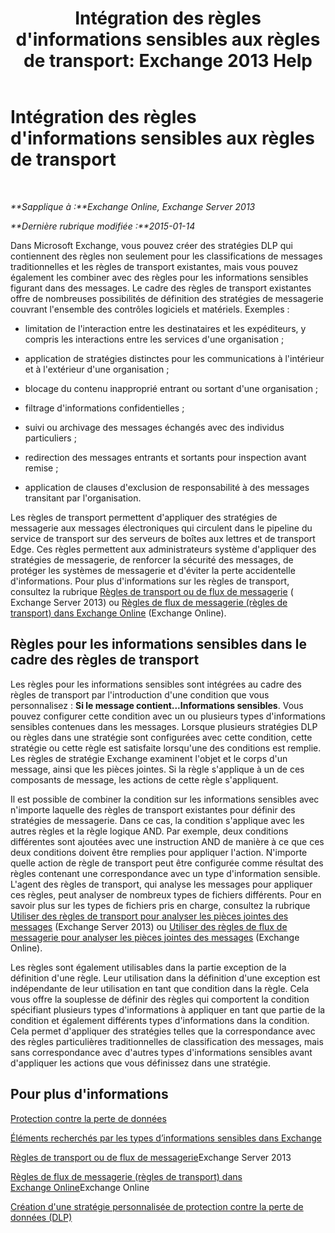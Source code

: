 ﻿---
title: "Intégration des règles d'informations sensibles aux règles de transport: Exchange 2013 Help"
TOCTitle: Intégration des règles d'informations sensibles aux règles de transport
ms:assetid: feb014a7-89dd-4f2d-a06d-52806ce435d4
ms:mtpsurl: https://technet.microsoft.com/fr-fr/library/JJ150583(v=EXCHG.150)
ms:contentKeyID: 50477400
ms.date: 04/24/2018
mtps_version: v=EXCHG.150
ms.translationtype: HT
---

# Intégration des règles d'informations sensibles aux règles de transport

 

_**Sapplique à :**Exchange Online, Exchange Server 2013_

_**Dernière rubrique modifiée :**2015-01-14_

Dans Microsoft Exchange, vous pouvez créer des stratégies DLP qui contiennent des règles non seulement pour les classifications de messages traditionnelles et les règles de transport existantes, mais vous pouvez également les combiner avec des règles pour les informations sensibles figurant dans des messages. Le cadre des règles de transport existantes offre de nombreuses possibilités de définition des stratégies de messagerie couvrant l'ensemble des contrôles logiciels et matériels. Exemples :

  - limitation de l'interaction entre les destinataires et les expéditeurs, y compris les interactions entre les services d'une organisation ;

  - application de stratégies distinctes pour les communications à l'intérieur et à l'extérieur d'une organisation ;

  - blocage du contenu inapproprié entrant ou sortant d'une organisation ;

  - filtrage d'informations confidentielles ;

  - suivi ou archivage des messages échangés avec des individus particuliers ;

  - redirection des messages entrants et sortants pour inspection avant remise ;

  - application de clauses d'exclusion de responsabilité à des messages transitant par l'organisation.

Les règles de transport permettent d'appliquer des stratégies de messagerie aux messages électroniques qui circulent dans le pipeline du service de transport sur des serveurs de boîtes aux lettres et de transport Edge. Ces règles permettent aux administrateurs système d'appliquer des stratégies de messagerie, de renforcer la sécurité des messages, de protéger les systèmes de messagerie et d'éviter la perte accidentelle d'informations. Pour plus d'informations sur les règles de transport, consultez la rubrique [Règles de transport ou de flux de messagerie](mail-flow-rules-transport-rules-in-exchange-2013-exchange-2013-help.md) ( Exchange Server 2013) ou [Règles de flux de messagerie (règles de transport) dans Exchange Online](https://technet.microsoft.com/fr-fr/library/jj919238\(v=exchg.150\)) (Exchange Online).

## Règles pour les informations sensibles dans le cadre des règles de transport

Les règles pour les informations sensibles sont intégrées au cadre des règles de transport par l'introduction d'une condition que vous personnalisez : **Si le message contient...Informations sensibles**. Vous pouvez configurer cette condition avec un ou plusieurs types d'informations sensibles contenues dans les messages. Lorsque plusieurs stratégies DLP ou règles dans une stratégie sont configurées avec cette condition, cette stratégie ou cette règle est satisfaite lorsqu'une des conditions est remplie. Les règles de stratégie Exchange examinent l'objet et le corps d'un message, ainsi que les pièces jointes. Si la règle s'applique à un de ces composants de message, les actions de cette règle s'appliquent.

Il est possible de combiner la condition sur les informations sensibles avec n'importe laquelle des règles de transport existantes pour définir des stratégies de messagerie. Dans ce cas, la condition s'applique avec les autres règles et la règle logique AND. Par exemple, deux conditions différentes sont ajoutées avec une instruction AND de manière à ce que ces deux conditions doivent être remplies pour appliquer l'action. N'importe quelle action de règle de transport peut être configurée comme résultat des règles contenant une correspondance avec un type d'information sensible. L'agent des règles de transport, qui analyse les messages pour appliquer ces règles, peut analyser de nombreux types de fichiers différents. Pour en savoir plus sur les types de fichiers pris en charge, consultez la rubrique [Utiliser des règles de transport pour analyser les pièces jointes des messages](use-transport-rules-to-inspect-message-attachments-exchange-2013-help.md) (Exchange Server 2013) ou [Utiliser des règles de flux de messagerie pour analyser les pièces jointes des messages](https://technet.microsoft.com/fr-fr/library/jj919236\(v=exchg.150\)) (Exchange Online).

Les règles sont également utilisables dans la partie exception de la définition d'une règle. Leur utilisation dans la définition d'une exception est indépendante de leur utilisation en tant que condition dans la règle. Cela vous offre la souplesse de définir des règles qui comportent la condition spécifiant plusieurs types d'informations à appliquer en tant que partie de la condition et également différents types d'informations dans la condition. Cela permet d'appliquer des stratégies telles que la correspondance avec des règles particulières traditionnelles de classification des messages, mais sans correspondance avec d'autres types d'informations sensibles avant d'appliquer les actions que vous définissez dans une stratégie.

## Pour plus d'informations

[Protection contre la perte de données](technical-overview-of-dlp-data-loss-prevention-in-exchange.md)

[Éléments recherchés par les types d’informations sensibles dans Exchange](what-the-sensitive-information-types-in-exchange-look-for-exchange-online-help.md)

[Règles de transport ou de flux de messagerie](mail-flow-rules-transport-rules-in-exchange-2013-exchange-2013-help.md)Exchange Server 2013

[Règles de flux de messagerie (règles de transport) dans Exchange Online](https://technet.microsoft.com/fr-fr/library/jj919238\(v=exchg.150\))Exchange Online

[Création d'une stratégie personnalisée de protection contre la perte de données (DLP)](create-a-custom-dlp-policy-exchange-2013-help.md)

